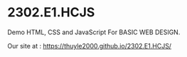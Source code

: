 # 2302.E1.HCJS
Demo HTML, CSS and JavaScript For BASIC WEB DESIGN.

Our site at : https://thuyle2000.github.io/2302.E1.HCJS/
